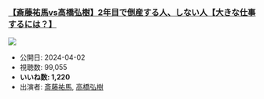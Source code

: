 ### [【斎藤祐馬vs高橋弘樹】2年目で倒産する人、しない人【大きな仕事するには？】](https://www.youtube.com/watch?v=io-4-MxNgz0)
[![](https://img.youtube.com/vi/io-4-MxNgz0/sddefault.jpg)](https://www.youtube.com/watch?v=io-4-MxNgz0)
-   公開日: 2024-04-02
-   視聴数: 99,055
-   **いいね数: 1,220**
-   出演者: [斎藤祐馬](/rehacq_fan/people/斎藤祐馬 "wikilink"), [高橋弘樹](/rehacq_fan/people/高橋弘樹 "wikilink")
